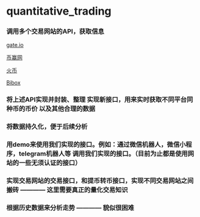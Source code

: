 # quantitative_trading

### 调用多个交易网站的API，获取信息

[gate.io](https://gate.io/api2)

[币赢网](https://www.coinw.com/newApi_doc.html)

[火币](https://github.com/huobiapi/API_Docs/wiki)

[Bibox](https://github.com/Biboxcom/api_reference/wiki/home_zh)

### 将上述API实现并封装、整理 实现新接口，用来实时获取不同平台同种币的币价 以及其他合理的数据

### 将数据持久化，便于后续分析

### 用demo来使用我们实现的接口。例如：通过微信机器人，微信小程序，telegram机器人等 调用我们实现的接口。（目前为止都是使用网站的一些无须认证的接口）

### 实现交易网站的交易接口，和提币转币接口，实现不同交易网站之间搬砖 ———— 这里需要真正的量化交易知识

### 根据历史数据来分析走势 ———— 貌似很困难

